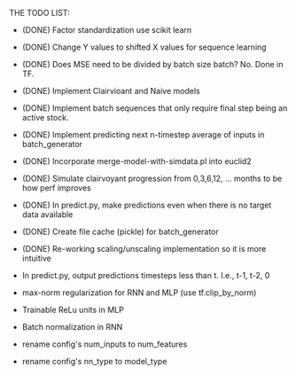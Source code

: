 THE TODO LIST:

- (DONE) Factor standardization use scikit learn

- (DONE) Change Y values to shifted X values for sequence learning

- (DONE) Does MSE need to be divided by batch size batch? No. Done in TF.

- (DONE) Implement Clairvioant and Naive models

- (DONE) Implement batch sequences that only require final step being an active stock.

- (DONE) Implement predicting next n-timestep average of inputs in batch_generator

- (DONE) Incorporate merge-model-with-simdata.pl into euclid2

- (DONE) Simulate clairvoyant progression from 0,3,6,12, ... months to be how perf improves

- (DONE) In predict.py, make predictions even when there is no target data available

- (DONE) Create file cache (pickle) for batch_generator

- (DONE) Re-working scaling/unscaling implementation so it is more intuitive

- In predict.py, output predictions timesteps less than t. I.e., t-1, t-2, 0

- max-norm regularization for RNN and MLP (use tf.clip_by_norm)



- Trainable ReLu units in MLP

- Batch normalization in RNN

- rename config's num_inputs to num_features

- rename config's nn_type to model_type


